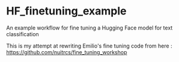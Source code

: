 # HF_finetuning_example

An example workflow for fine tuning a Hugging Face model for text classification

This is my attempt at rewriting Emilio's fine tuning code from here : https://github.com/nuitrcs/fine_tuning_workshop
